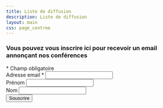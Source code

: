 ```yaml
---
title: Liste de diffusion
description: Liste de diffusion
layout: main
css: page_centree
---
```


<!-- Begin MailChimp Signup Form -->
<div id="mc_embed_signup">
 <form action="//beequeen.us12.list-manage.com/subscribe/post?u=7de077c5bf207b97983ba770d&amp;id=777c2a4441" method="post" id="mc-embedded-subscribe-form" name="mc-embedded-subscribe-form" class="validate" target="_blank" novalidate>
  <div id="mc_embed_signup_scroll">
    <h3>Vous pouvez vous inscrire ici pour recevoir un email annonçant nos conférences</h3>
    <div class="indicates-required"><span class="asterisk">*</span> Champ obligatoire</div>
    <div class="mc-field-group">
      <label for="mce-EMAIL">Adresse email <span class="asterisk">*</span></label>
      <input type="email" value="" name="EMAIL" class="required email" id="mce-EMAIL">
    </div>
    <div class="mc-field-group">
      <label for="mce-FNAME">Prénom </label>
      <input type="text" value="" name="FNAME" class="" id="mce-FNAME">
    </div>
    <div class="mc-field-group">
      <label for="mce-LNAME">Nom </label>
      <input type="text" value="" name="LNAME" class="" id="mce-LNAME">
    </div>
    <div id="mce-responses" class="clear">
      <div class="response" id="mce-error-response" style="display:none"></div>
      <div class="response" id="mce-success-response" style="display:none"></div>
    </div>    <!-- real people should not fill this in and expect good things - do not remove this or risk form bot signups-->
    <div style="position: absolute; left: -5000px;" aria-hidden="true"><input type="text" name="b_7de077c5bf207b97983ba770d_777c2a4441" tabindex="-1" value=""></div>
    <div class="clear"><input type="submit" value="Souscrire" name="subscribe" id="mc-embedded-subscribe" class="button"></div>
  </div>
 </form>
</div>
<script type='text/javascript' src='//s3.amazonaws.com/downloads.mailchimp.com/js/mc-validate.js'></script>
<script type='text/javascript'>
(function($){
   window.fnames = new Array();
   window.ftypes = new Array();
   fnames[0]='EMAIL';
   ftypes[0]='email';
   fnames[1]='FNAME';
   ftypes[1]='text';
   fnames[2]='LNAME';
   ftypes[2]='text';
   /*
    * Translated default messages for the $ validation plugin.
    * Locale: FR
    */
   $.extend($.validator.messages, {
     required: "Ce champ est requis.",
     remote: "Veuillez remplir ce champ pour continuer.",
     email: "Veuillez entrer une adresse email valide.",
     url: "Veuillez entrer une URL valide.",
     date: "Veuillez entrer une date valide.",
     dateISO: "Veuillez entrer une date valide (ISO).",
     number: "Veuillez entrer un nombre valide.",
     digits: "Veuillez entrer (seulement) une valeur numérique.",
     creditcard: "Veuillez entrer un numéro de carte de crédit valide.",
     equalTo: "Veuillez entrer une nouvelle fois la même valeur.",
     accept: "Veuillez entrer une valeur avec une extension valide.",
     maxlength: $.validator.format("Veuillez ne pas entrer plus de {0} caractères."),
     minlength: $.validator.format("Veuillez entrer au moins {0} caractères."),
     rangelength: $.validator.format("Veuillez entrer entre {0} et {1} caractères."),
     range: $.validator.format("Veuillez entrer une valeur entre {0} et {1}."),
     max: $.validator.format("Veuillez entrer une valeur inférieure ou égale à {0}."),
     min: $.validator.format("Veuillez entrer une valeur supérieure ou égale à {0}.")
   }
  );
}(jQuery));
var $mcj = jQuery.noConflict(true);
</script>
<!--End mc_embed_signup-->


